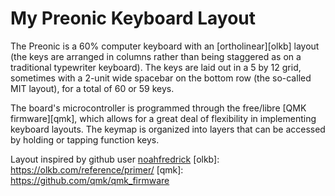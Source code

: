 # My Preonic Keyboard Layout

The Preonic is a 60% computer keyboard with an [ortholinear][olkb] layout
(the keys are arranged in columns rather than being staggered as on a traditional typewriter keyboard).
The keys are laid out in a 5 by 12 grid, sometimes with a 2-unit wide spacebar on the bottom row (the so-called MIT layout), for a total of 60 or 59 keys.

The board's microcontroller is programmed through the free/libre [QMK firmware][qmk],
which allows for a great deal of flexibility in implementing keyboard layouts.
The keymap is organized into layers that can be accessed by holding or tapping function keys.

Layout inspired by github user [noahfredrick](https://github.com/noahfrederick/dots/tree/master/qmk/preonic)
[olkb]: https://olkb.com/reference/primer/
[qmk]: https://github.com/qmk/qmk_firmware
